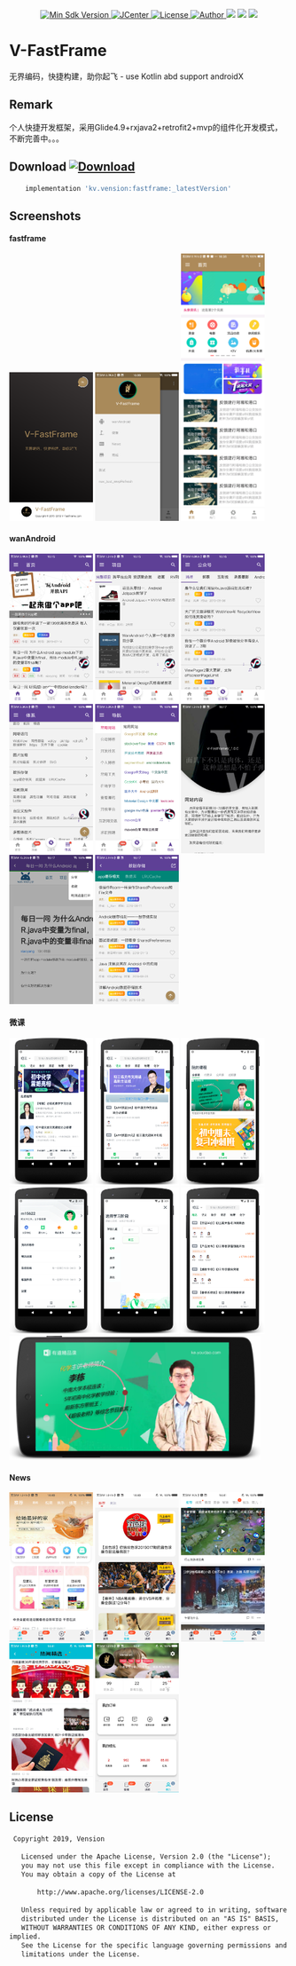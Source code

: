 <p align="center">
  <a href="https://developer.android.com/about/versions/android-4.0.html">
    <img src="https://img.shields.io/badge/API-19%2B-green.svg?style=flat-square" alt="Min Sdk Version" />
  </a>
   <a href="https://bintray.com/vension/vensionCenter/V-FastFrame/_latestVersion">
    <img src="https://api.bintray.com/packages/vension/vensionCenter/V-FastFrame/images/download.svg?style=flat-square" alt="JCenter" />
  </a>
   <a href="http://www.apache.org/licenses/LICENSE-2.0">
    <img src="http://img.shields.io/badge/License-Apache%202.0-blue.svg?style=flat-square" alt="License" />
  </a>
  <a href="#">
    <img src="https://img.shields.io/badge/Author-Vension-orange.svg?style=flat-square" alt="Author" />
  </a>
  <a href="#"><img src="https://img.shields.io/badge/%E9%9D%A2%E5%90%91-Android%E5%BC%80%E5%8F%91-%232CC159.svg"></a>
  <a href="#"><img src="https://img.shields.io/badge/language-kotlin-orange.svg"></a>
  <a href="#"><img src="https://img.shields.io/badge/version-0.0.1-blue.svg"></a>
</p>


# V-FastFrame
无界编码，快捷构建，助你起飞 - use Kotlin abd support androidX

## Remark
个人快捷开发框架，采用Glide4.9+rxjava2+retrofit2+mvp的组件化开发模式，不断完善中。。。

## Download [ ![Download](https://api.bintray.com/packages/vension/vensionCenter/V-FastFrame/images/download.svg) ](https://bintray.com/vension/vensionCenter/V-FastFrame/_latestVersion)
``` gradle
    implementation 'kv.vension:fastframe:_latestVersion'
```

## Screenshots

#### fastframe
<a href="screenshots/fastframe_1.png"><img src="screenshots/fastframe_1.png" width="30%"/></a>
<a href="screenshots/fastframe_2.png"><img src="screenshots/fastframe_2.png" width="30%"/></a>
<a href="screenshots/fastframe_3.png"><img src="screenshots/fastframe_3.png" width="30%"/></a>

#### wanAndroid
<a href="screenshots/wan/wan_1.png"><img src="screenshots/wan/wan_1.png" width="30%"/></a>
<a href="screenshots/wan/wan_2.png"><img src="screenshots/wan/wan_2.png" width="30%"/></a>
<a href="screenshots/wan/wan_3.png"><img src="screenshots/wan/wan_3.png" width="30%"/></a>
<a href="screenshots/wan/wan_4.png"><img src="screenshots/wan/wan_4.png" width="30%"/></a>
<a href="screenshots/wan/wan_5.png"><img src="screenshots/wan/wan_5.png" width="30%"/></a>
<a href="screenshots/wan/wan_6.png"><img src="screenshots/wan/wan_6.png" width="30%"/></a>
<a href="screenshots/wan/wan_7.png"><img src="screenshots/wan/wan_7.png" width="30%"/></a>
<a href="screenshots/wan/wan_8.png"><img src="screenshots/wan/wan_8.png" width="30%"/></a>

#### 微课
<a href="screenshots/wk/one.png"><img src="screenshots/wk/one.png" width="30%"/></a> 
<a href="screenshots/wk/two.png"><img src="screenshots/wk/two.png" width="30%"/></a>
<a href="screenshots/wk/three.png"><img src="screenshots/wk/three.png" width="30%"/></a>
<a href="screenshots/wk/four.png"><img src="screenshots/wk/four.png" width="30%"/></a> 
<a href="screenshots/wk/five.png"><img src="screenshots/wk/five.png" width="30%"/></a>
<a href="screenshots/wk/.png"><img src="screenshots/wk/six.png" width="30%"/></a>
<a href="screenshots/wk/seven.png"><img src="screenshots/wk/seven.png" width="90%"/></a> 

#### News
<a href="screenshots/news/news_1.png"><img src="screenshots/news/news_1.png" width="30%"/></a> 
<a href="screenshots/news/news_2.png"><img src="screenshots/news/news_2.png" width="30%"/></a> 
<a href="screenshots/news/news_3.png"><img src="screenshots/news/news_3.png" width="30%"/></a> 
<a href="screenshots/news/news_4.png"><img src="screenshots/news/news_4.png" width="30%"/></a> 
<a href="screenshots/news/news_5.png"><img src="screenshots/news/news_5.png" width="30%"/></a> 


## License
```
 Copyright 2019, Vension

   Licensed under the Apache License, Version 2.0 (the "License");
   you may not use this file except in compliance with the License.
   You may obtain a copy of the License at

       http://www.apache.org/licenses/LICENSE-2.0

   Unless required by applicable law or agreed to in writing, software
   distributed under the License is distributed on an "AS IS" BASIS,
   WITHOUT WARRANTIES OR CONDITIONS OF ANY KIND, either express or implied.
   See the License for the specific language governing permissions and
   limitations under the License.
```
